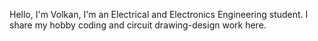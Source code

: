 Hello, I'm Volkan, I'm an Electrical and Electronics Engineering student. I share my hobby coding and circuit drawing-design work here.
